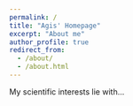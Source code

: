 ```yaml
---
permalink: /
title: "Agis' Homepage"
excerpt: "About me"
author_profile: true
redirect_from: 
  - /about/
  - /about.html
---
```


My scientific interests lie with...
